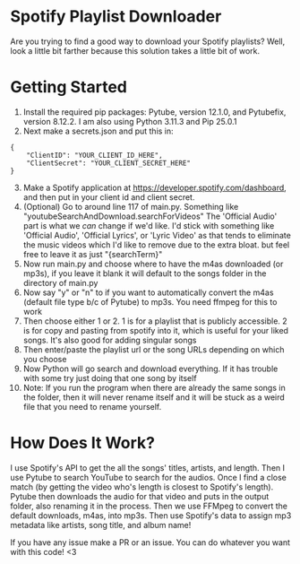 # Spotify Playlist Downloader

Are you trying to find a good way to download your Spotify playlists? Well, look a little bit farther because this solution takes a little bit of work.

# Getting Started

1. Install the required pip packages: Pytube, version 12.1.0, and Pytubefix, version 8.12.2. I am also using Python 3.11.3 and Pip 25.0.1
2. Next make a secrets.json and put this in:

```
{
    "ClientID": "YOUR_CLIENT_ID_HERE",
    "ClientSecret": "YOUR_CLIENT_SECRET_HERE"
}
```

3. Make a Spotify application at https://developer.spotify.com/dashboard, and then put in your client id and client secret.
4. (Optional) Go to around line 117 of main.py. Something like "youtubeSearchAndDownload.searchForVideos" The 'Official Audio' part is what we _can_ change if we'd like. I'd stick with something like 'Official Audio', 'Official Lyrics', or 'Lyric Video' as that tends to eliminate the music videos which I'd like to remove due to the extra bloat. but feel free to leave it as just "{searchTerm}"
5. Now run main.py and choose where to have the m4as downloaded (or mp3s), if you leave it blank it will default to the songs folder in the directory of main.py
6. Now say "y" or "n" to if you want to automatically convert the m4as (default file type b/c of Pytube) to mp3s. You need ffmpeg for this to work
7. Then choose either 1 or 2. 1 is for a playlist that is publicly accessible. 2 is for copy and pasting from spotify into it, which is useful for your liked songs. It's also good for adding singular songs
8. Then enter/paste the playlist url or the song URLs depending on which you choose
9. Now Python will go search and download everything. If it has trouble with some try just doing that one song by itself
10. Note: If you run the program when there are already the same songs in the folder, then it will never rename itself and it will be stuck as a weird file that you need to rename yourself.

# How Does It Work?

I use Spotify's API to get the all the songs' titles, artists, and length. Then I use Pytube to search YouTube to search for the audios. Once I find a close match (by getting the video who's length is closest to Spotify's length). Pytube then downloads the audio for that video and puts in the output folder, also renaming it in the process. Then we use FFMpeg to convert the default downloads, m4as, into mp3s. Then use Spotify's data to assign mp3 metadata like artists, song title, and album name!

If you have any issue make a PR or an issue. You can do whatever you want with this code! <3
